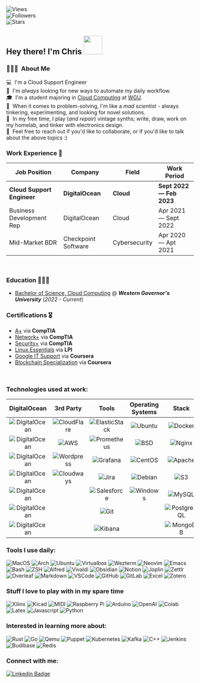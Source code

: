 ![Views](https://komarev.com/ghpvc/?username=StratusQuo&style=for-the-badge&color=56A3A6)<br>
![Followers](https://img.shields.io/github/followers/StratusQuo?style=for-the-badge&color=93B7BE)<br>
![Stars](https://img.shields.io/github/stars/StratusQuo?style=for-the-badge&color=EDD3C4)<br>


## Hey there! I'm Chris <img src="https://ccnyc.s3.us-east-1.amazonaws.com/hello_fox.gif?response-content-disposition=inline&X-Amz-Security-Token=IQoJb3JpZ2luX2VjEFsaCXVzLWVhc3QtMSJIMEYCIQDxjyp5vcR63mhz%2FTIeeQLuqM8TRHhf9vuUPOsOgeUC4QIhAMuciooPvrcJU9zZMDWpRHlTFTG4pNvf2FksIzto0R1vKvECCPT%2F%2F%2F%2F%2F%2F%2F%2F%2F%2FwEQARoMNDgxNDcyNzgyNTg3IgxFORhX8BTSwjSydagqxQIWJm7t3EJV6J2jEl1MOdToz1o55KuKEJW5pijrtHWriaHM1XN2bMz5847sld62T1IBf2awL5MkmJ5%2BP1OdFYOcStoBLnIBbYJLWjOUP0oDwJtHWbTowhRR8e8KW77uL6%2Bvvkm%2BAxLLDB1ZfKc82Mjj%2F3xmGX1UDYYSKXgbOKYR1hopORDvVoFgCY9yYSlYRc9M420Ha0CSSot8r9h15HYbNyf9hLiRJGpKBODPXRlHFCTFsnsWC58LUpHdhY91SArMNy4OMlYel3D8NkEo3ByxfjFxyGtuM0zDXkyVXUaptavpVIxWObAy3%2Fdev%2BSfps90OcUseBG44ovwJIYrrNJzzwTTspINz96HxI3CKd9YcTyX8LwSLKMXL0xvCCCRPuporj8Ciki%2FpQkyeUaaB%2Fb81BGfyXbGublX%2FYyL4ptlYPQjpU3mMJTh3p8GOrICJKR%2BwWrpH%2BQRu5D2vlmyKUE6jILrIdRp%2F%2F46AZfMmapfUjj%2BC7YXoIML7qx9%2BSDenIoRFWF1edgbAe6F6NEg6EM6vixQP6qXvdCe%2BJ1saTPB71eP1oblIGEtvYThUz%2F4cjnH%2F7Ly9A3FR%2BU5%2BAxwo6%2F9JTl2%2F4npNDgEgCvR6tKo%2FwvTxMXDcM2dF57f%2BWSInZUddgVQQFMsRWWotlL6%2FpdEfAIYDaGFzmTHxohzHFWInux2HnWDQFhSa3JQZdBtiVgaqH6rXUO7M4W8fLKGHY16ZLIt64MC02wx6aph2zKoAWVF%2B29%2FoX9bp3SYdCEK7y8d%2FRCCfPy4iT40psd5KQNpzsI%2BQBNStPzsYkKNA%2Br1kIq7W8njFdJC09Xsho4II93RkmVXUdSS8FedhtOZpFou&X-Amz-Algorithm=AWS4-HMAC-SHA256&X-Amz-Date=20230223T185536Z&X-Amz-SignedHeaders=host&X-Amz-Expires=43200&X-Amz-Credential=ASIAXAGQDUD5ZL2VWMH6%2F20230223%2Fus-east-1%2Fs3%2Faws4_request&X-Amz-Signature=de771d8809dc7b673cc4dd71f3364d8d73559af98368e89ca8d4f5a5ff662592" width="50">

### 👨🏽‍💻 &nbsp;About Me
💻 &nbsp;I'm a Cloud Support Engineer \
🤖 &nbsp;I'm *always* looking for new ways to automate my daily workflow.\
🎓 &nbsp;I'm a student majoring in [Cloud Computing](https://www.wgu.edu/online-it-degrees/cloud-computing-bachelors-program.html) at [WGU](https://wgu.edu/).\
🧠 &nbsp;When it comes to problem-solving, I'm like a _mad scientist_ - always tinkering, experimenting, and looking for novel solutions.\
🎹 &nbsp;In my free time, I play (_and repair_) vintage synths; write, draw, work on my homelab, and tinker with electronics design.\
💬 &nbsp;Feel free to reach out if you'd like to collaborate, or if you'd like to talk about the above topics :)


### Work Experience 💼

| Job Position                 | Company            | Field                        | Work Period                |
| ---------------------------- | ------------------ | ---------------------------- | -------------------------- |
| **Cloud Support Engineer**   | **DigitalOcean**   | **Cloud**                    | **Sept 2022 — Feb 2023**   |
| Business Development Rep     | DigitalOcean       | Cloud                        | Apr 2021  — Sept 2022      |
| Mid-Market BDR               | Checkpoint Software| Cybersecurity                | Apr 2020 — Apt 2021        |

<br>

### Education 👨🏽‍🎓

- [Bachelor of Science, Cloud Computing](https://www.wgu.edu/content/dam/wgu-65-assets/western-governors/documents/program-guides/information-technology/BSCC.pdf) @ ***Western Governor's University*** (*2022 - Current*)


### Certifications 🎖️

- [A+](https://www.certmetrics.com/comptia/public/verification.aspx?code=2LGJ7GNVEQ06V09Y) via **CompTIA**
- [Network+](https://www.certmetrics.com/comptia/public/verification.aspx?code=7Q07C435GEQQ11SD) via **CompTIA**
- [Security+](https://www.certmetrics.com/comptia/public/verification.aspx?code=4HBHQFMSNBBEQN9Z) via **CompTIA**
- [Linux Essentials](https://cs.lpi.org/caf/Xamman/certification/verify/LPI000575066/2sbru5zfec) via **LPI**
- [Google IT Support](https://www.coursera.org/account/accomplishments/specialization/certificate/KP56WZCXZSAC) via **Coursera**
- [Blockchain Specialization](https://www.coursera.org/account/accomplishments/specialization/certificate/P9ZJZEJJCL8Z) via **Coursera**

<br>

### Technologies used at work:

<!--- Terribly Formatted Table -->

| DigitalOcean 	| 3rd Party 	| Tools 	| Operating Systems 	| Stack 	| Automation Tools 	|
|:---:	|:---:	|:---:	|:---:	|:---:	|:---:	|
| ![DigitalOcean](https://img.shields.io/badge/Droplets-0080FF.svg?style=for-the-badge&logo=DigitalOcean&logoColor=white) 	| ![CloudFlare](https://img.shields.io/badge/Cloudflare-F38020?style=for-the-badge&logo=Cloudflare&logoColor=white) 	| ![ElasticStack](https://img.shields.io/badge/Elastic%20Stack-005571.svg?style=for-the-badge&logo=Elastic-Stack&logoColor=white) 	| ![Ubuntu](https://img.shields.io/badge/Ubuntu-E95420?style=for-the-badge&logo=ubuntu&logoColor=white) 	| ![Docker](https://img.shields.io/badge/docker-%230db7ed.svg?style=for-the-badge&logo=docker&logoColor=white) 	| ![Terraform](https://img.shields.io/badge/Terraform-7B42BC.svg?style=for-the-badge&logo=Terraform&logoColor=white) 	|
| ![DigitalOcean](https://img.shields.io/badge/DOKS-0080FF.svg?style=for-the-badge&logo=DigitalOcean&logoColor=white) 	| ![AWS](https://img.shields.io/badge/AWS-FF9900?style=for-the-badge&logo=amazonaws&logoColor=white) 	| ![Prometheus](https://img.shields.io/badge/Prometheus-E6522C.svg?style=for-the-badge&logo=Prometheus&logoColor=white) 	| ![BSD](https://img.shields.io/badge/freebsd-AB2B28?style=for-the-badge&logo=freebsd&logoColor=white) 	| ![Nginx](https://img.shields.io/badge/nginx-%23009639.svg?style=for-the-badge&logo=nginx&logoColor=white) 	| ![Ansible](https://img.shields.io/badge/Ansible-EE0000.svg?style=for-the-badge&logo=Ansible&logoColor=white) 	|
| ![DigitalOcean](https://img.shields.io/badge/Spaces-0080FF.svg?style=for-the-badge&logo=DigitalOcean&logoColor=white) 	| ![Wordpress](https://img.shields.io/badge/WordPress-21759B.svg?style=for-the-badge&logo=WordPress&logoColor=white) 	| ![Grafana](https://img.shields.io/badge/grafana-%23F46800.svg?style=for-the-badge&logo=grafana&logoColor=white) 	| ![CentOS](https://img.shields.io/badge/CentOS-262577.svg?style=for-the-badge&logo=CentOS&logoColor=white) 	| ![Apache](https://img.shields.io/badge/apache-%23D42029.svg?style=for-the-badge&logo=apache&logoColor=white) 	| ![Powershell](https://img.shields.io/badge/PowerShell-5391FE.svg?style=for-the-badge&logo=PowerShell&logoColor=white) 	|
| ![DigitalOcean](https://img.shields.io/badge/Volumes-0080FF.svg?style=for-the-badge&logo=DigitalOcean&logoColor=white) 	| ![Cloudways](https://img.shields.io/badge/Cloudways-2C39BD.svg?style=for-the-badge&logo=Cloudways&logoColor=white) 	| ![Jira](https://img.shields.io/badge/jira-%230A0FFF.svg?style=for-the-badge&logo=jira&logoColor=white) 	| ![Debian](https://img.shields.io/badge/Debian-A81D33?style=for-the-badge&logo=debian&logoColor=white) 	| ![S3](https://img.shields.io/badge/Amazon%20S3-569A31.svg?style=for-the-badge&logo=Amazon-S3&logoColor=white) 	| ![Python](https://img.shields.io/badge/Python-3776AB?style=for-the-badge&logo=python&logoColor=white) 	|
| ![DigitalOcean](https://img.shields.io/badge/LBaaS-0080FF.svg?style=for-the-badge&logo=DigitalOcean&logoColor=white) 	|  	| ![Salesforce](https://img.shields.io/badge/Salesforce-00A1E0?style=for-the-badge&logo=Salesforce&logoColor=white) 	| ![Windows](https://img.shields.io/badge/Windows-0078D6.svg?style=for-the-badge&logo=Windows&logoColor=white) 	| ![MySQL](https://img.shields.io/badge/MySQL-005C84?style=for-the-badge&logo=mysql&logoColor=white) 	| ![Bash](https://img.shields.io/badge/Bash-4EAA25?style=for-the-badge&logo=GNU%20Bash&logoColor=white) 	|
| ![DigitalOcean](https://img.shields.io/badge/DBaaS-0080FF.svg?style=for-the-badge&logo=DigitalOcean&logoColor=white) 	|  	| ![Git](https://img.shields.io/badge/GIT-E44C30?style=for-the-badge&logo=git&logoColor=white) 	|  	| ![PostgreSQL](https://img.shields.io/badge/Postgres-316192?style=for-the-badge&logo=postgresql&logoColor=white) 	|  	|
| ![DigitalOcean](https://img.shields.io/badge/Networking-0080FF.svg?style=for-the-badge&logo=DigitalOcean&logoColor=white) 	|  	| ![Kibana](https://img.shields.io/badge/Kibana-005571.svg?style=for-the-badge&logo=Kibana&logoColor=white) 	|  	| ![MongoDB](https://img.shields.io/badge/MongoDB-4EA94B?style=for-the-badge&logo=mongodb&logoColor=white) 	|  	|

<!--- End Table -->


### Tools I use daily:

![MacOS](https://img.shields.io/badge/mac%20os-000000?style=for-the-badge&logo=apple&logoColor=white)
![Arch](https://img.shields.io/badge/Arch_Linux-1793D1?style=for-the-badge&logo=arch-linux&logoColor=white)
![Ubuntu](https://img.shields.io/badge/Ubuntu-E95420?style=for-the-badge&logo=ubuntu&logoColor=white)
![Virtualbox](https://img.shields.io/badge/VirtualBox-183A61.svg?style=for-the-badge&logo=VirtualBox&logoColor=white)
![Wezterm](https://img.shields.io/badge/Wezterm-412991.svg?style=for-the-badge&logo=GNOME-Terminal&logoColor=white)
![Neovim](https://img.shields.io/badge/NeoVim-%2357A143.svg?&style=for-the-badge&logo=neovim&logoColor=white)
![Emacs](https://img.shields.io/badge/Emacs-%237F5AB6.svg?&style=for-the-badge&logo=gnu-emacs&logoColor=white)
![Bash](https://img.shields.io/badge/Bash-4EAA25?style=for-the-badge&logo=GNU%20Bash&logoColor=white)
![ZSH](https://img.shields.io/badge/Z_Shell-121011?style=for-the-badge&logo=gnu-bash&logoColor=white)
![Alfred](https://img.shields.io/badge/Alfred-6C1F87.svg?style=for-the-badge&logo=Alfred&logoColor=white)
![Vivaldi](https://img.shields.io/badge/Vivaldi-EF3939?style=for-the-badge&logo=Vivaldi&logoColor=white)
![Obsidian](https://img.shields.io/badge/Obsidian-483699.svg?style=for-the-badge&logo=Obsidian&logoColor=white)
![Notion](https://img.shields.io/badge/Notion-000000.svg?style=for-the-badge&logo=Notion&logoColor=white)
![Joplin](https://img.shields.io/badge/Joplin-1071D3.svg?style=for-the-badge&logo=Joplin&logoColor=white)
![Zettlr](https://img.shields.io/badge/Zettlr-1CB27E.svg?style=for-the-badge&logo=Zettlr&logoColor=white)
![Overleaf](https://img.shields.io/badge/Overleaf-47A141?style=for-the-badge&logo=Overleaf&logoColor=white)
![Markdown](https://img.shields.io/badge/Markdown-000000.svg?style=for-the-badge&logo=Markdown&logoColor=white)
![VSCode](https://img.shields.io/badge/Visual%20Studio%20Code-007ACC.svg?style=for-the-badge&logo=Visual-Studio-Code&logoColor=white)
![GitHub](https://img.shields.io/badge/github-%23121011.svg?style=for-the-badge&logo=github&logoColor=white)
![GitLab](https://img.shields.io/badge/GitLab-FC6D26.svg?style=for-the-badge&logo=GitLab&logoColor=white)
![Excel](https://img.shields.io/badge/Excel-217346?style=for-the-badge&logo=microsoft-excel&logoColor=white)
![Zotero](https://img.shields.io/badge/Zotero-CC2936.svg?style=for-the-badge&logo=Zotero&logoColor=white)



### Stuff I love to play with in my spare time

![Xilinx](https://img.shields.io/badge/Xilinx_Vivado-E01F27.svg?style=for-the-badge&logo=Xilinx&logoColor=white)
![Kicad](https://img.shields.io/badge/KiCad-314CB0.svg?style=for-the-badge&logo=KiCad&logoColor=white)
![MIDI](https://img.shields.io/badge/MIDI-000000.svg?style=for-the-badge&logo=MIDI&logoColor=white)
![Raspberry Pi](https://img.shields.io/badge/Raspberry%20Pi-A22846?style=for-the-badge&logo=Raspberry%20Pi&logoColor=white)
![Arduino](https://img.shields.io/badge/Arduino-00979D?style=for-the-badge&logo=Arduino&logoColor=white)
![OpenAI](https://img.shields.io/badge/OpenAI-412991.svg?style=for-the-badge&logo=OpenAI&logoColor=white)
![Colab](https://img.shields.io/badge/Google%20Colab-F9AB00.svg?style=for-the-badge&logo=Google-Colab&logoColor=white)
![Latex](https://img.shields.io/badge/LaTeX-008080.svg?style=for-the-badge&logo=LaTeX&logoColor=white)
![Javascript](https://img.shields.io/badge/JavaScript-F7DF1E.svg?style=for-the-badge&logo=JavaScript&logoColor=black)
![Python](https://img.shields.io/badge/Python-3776AB?style=for-the-badge&logo=python&logoColor=white)

### Interested in learning more about:

![Rust](https://img.shields.io/badge/Rust-000000.svg?style=for-the-badge&logo=Rust&logoColor=white)
![Go](https://img.shields.io/badge/Go-00ADD8.svg?style=for-the-badge&logo=Go&logoColor=white)
![Qemu](https://img.shields.io/badge/QEMU-FF6600.svg?style=for-the-badge&logo=QEMU&logoColor=white)
![Puppet](https://img.shields.io/badge/Puppet-FFAE1A.svg?style=for-the-badge&logo=Puppet&logoColor=black)
![Kubernetes](https://img.shields.io/badge/Kubernetes-326CE5.svg?style=for-the-badge&logo=Kubernetes&logoColor=white)
![Kafka](https://img.shields.io/badge/Kafka-231F20.svg?style=for-the-badge&logo=Apache-Kafka&logoColor=white)
![C++](https://img.shields.io/badge/C++-00599C.svg?style=for-the-badge&logo=C++&logoColor=white)
![Jenkins](https://img.shields.io/badge/Jenkins-D24939.svg?style=for-the-badge&logo=Jenkins&logoColor=white)
![Budibase](https://img.shields.io/badge/Budibase-000000.svg?style=for-the-badge&logo=Budibase&logoColor=white)
![Redis](https://img.shields.io/badge/Redis-DC382D.svg?style=for-the-badge&logo=Redis&logoColor=white)

### Connect with me:

[![Linkedin Badge](https://img.shields.io/badge/-christopherchappell-blue?style=for-the-badge&logo=Linkedin&logoColor=white&link=https://www.linkedin.com/in/christopherchappell/)](https://www.linkedin.com/in/christopherchappell/)
